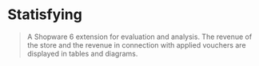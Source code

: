 # Statisfying

> A Shopware 6 extension for evaluation and analysis. The revenue of the store and the revenue in connection with applied vouchers are displayed in tables and diagrams.
